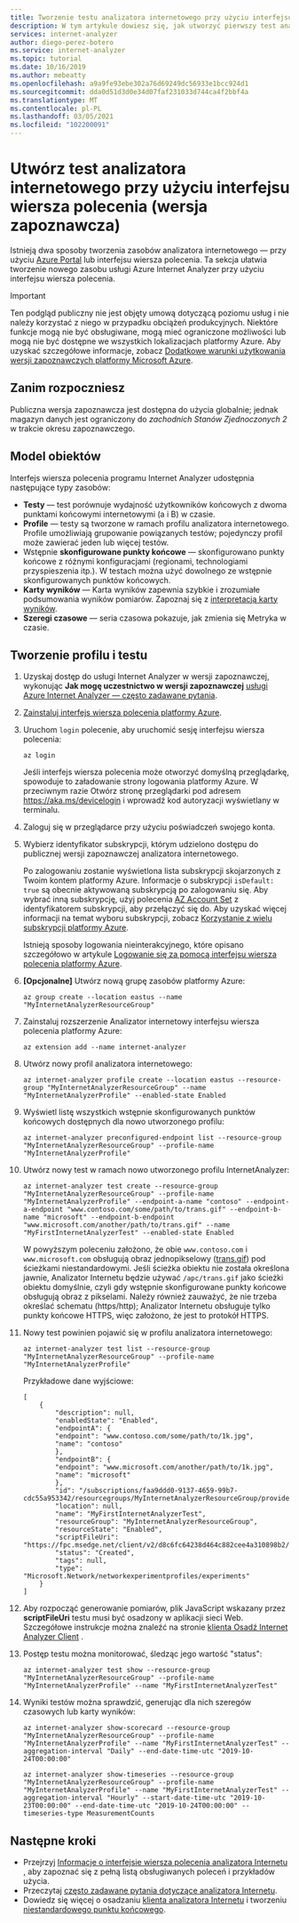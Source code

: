 ```yaml
---
title: Tworzenie testu analizatora internetowego przy użyciu interfejsu wiersza polecenia | Microsoft Docs
description: W tym artykule dowiesz się, jak utworzyć pierwszy test analizatora internetowego przy użyciu interfejsu wiersza polecenia platformy Azure.
services: internet-analyzer
author: diego-perez-botero
ms.service: internet-analyzer
ms.topic: tutorial
ms.date: 10/16/2019
ms.author: mebeatty
ms.openlocfilehash: a9a9fe93ebe302a76d69249dc56933e1bcc924d1
ms.sourcegitcommit: dda0d51d3d0e34d07faf231033d744ca4f2bbf4a
ms.translationtype: MT
ms.contentlocale: pl-PL
ms.lasthandoff: 03/05/2021
ms.locfileid: "102200091"
---
```

# <a name="create-an-internet-analyzer-test-using-cli-preview"></a>Utwórz test analizatora internetowego przy użyciu interfejsu wiersza polecenia (wersja zapoznawcza)

Istnieją dwa sposoby tworzenia zasobów analizatora internetowego — przy użyciu [Azure Portal](internet-analyzer-create-test-portal.md) lub interfejsu wiersza polecenia. Ta sekcja ułatwia tworzenie nowego zasobu usługi Azure Internet Analyzer przy użyciu interfejsu wiersza polecenia. 


> [!IMPORTANT]
> Ten podgląd publiczny nie jest objęty umową dotyczącą poziomu usług i nie należy korzystać z niego w przypadku obciążeń produkcyjnych. Niektóre funkcje mogą nie być obsługiwane, mogą mieć ograniczone możliwości lub mogą nie być dostępne we wszystkich lokalizacjach platformy Azure. Aby uzyskać szczegółowe informacje, zobacz [Dodatkowe warunki użytkowania wersji zapoznawczych platformy Microsoft Azure](https://azure.microsoft.com/support/legal/preview-supplemental-terms/).
>

## <a name="before-you-begin"></a>Zanim rozpoczniesz

Publiczna wersja zapoznawcza jest dostępna do użycia globalnie; jednak magazyn danych jest ograniczony do *zachodnich Stanów Zjednoczonych 2* w trakcie okresu zapoznawczego.

## <a name="object-model"></a>Model obiektów
Interfejs wiersza polecenia programu Internet Analyzer udostępnia następujące typy zasobów:
* **Testy** — test porównuje wydajność użytkowników końcowych z dwoma punktami końcowymi internetowymi (a i B) w czasie.
* **Profile** — testy są tworzone w ramach profilu analizatora internetowego. Profile umożliwiają grupowanie powiązanych testów; pojedynczy profil może zawierać jeden lub więcej testów.
* Wstępnie **skonfigurowane punkty końcowe** — skonfigurowano punkty końcowe z różnymi konfiguracjami (regionami, technologiami przyspieszenia itp.). W testach można użyć dowolnego ze wstępnie skonfigurowanych punktów końcowych.
* **Karty wyników** — Karta wyników zapewnia szybkie i zrozumiałe podsumowania wyników pomiarów. Zapoznaj się z [interpretacją karty wyników](internet-analyzer-scorecard.md).
* **Szeregi czasowe** — seria czasowa pokazuje, jak zmienia się Metryka w czasie.

## <a name="profile-and-test-creation"></a>Tworzenie profilu i testu
1. Uzyskaj dostęp do usługi Internet Analyzer w wersji zapoznawczej, wykonując **Jak mogę uczestnictwo w wersji zapoznawczej** [usługi Azure Internet Analyzer — często zadawane pytania](internet-analyzer-faq.md).
2. [Zainstaluj interfejs wiersza polecenia platformy Azure](/cli/azure/install-azure-cli).
3. Uruchom `login` polecenie, aby uruchomić sesję interfejsu wiersza polecenia:
    ```azurecli-interactive
    az login
    ```

    Jeśli interfejs wiersza polecenia może otworzyć domyślną przeglądarkę, spowoduje to załadowanie strony logowania platformy Azure.
    W przeciwnym razie Otwórz stronę przeglądarki pod adresem https://aka.ms/devicelogin i wprowadź kod autoryzacji wyświetlany w terminalu.

4. Zaloguj się w przeglądarce przy użyciu poświadczeń swojego konta.

5. Wybierz identyfikator subskrypcji, którym udzielono dostępu do publicznej wersji zapoznawczej analizatora internetowego.

    Po zalogowaniu zostanie wyświetlona lista subskrypcji skojarzonych z Twoim kontem platformy Azure. Informacje o subskrypcji `isDefault: true` są obecnie aktywowaną subskrypcją po zalogowaniu się. Aby wybrać inną subskrypcję, użyj polecenia [AZ Account Set](/cli/azure/account#az-account-set) z identyfikatorem subskrypcji, aby przełączyć się do. Aby uzyskać więcej informacji na temat wyboru subskrypcji, zobacz [Korzystanie z wielu subskrypcji platformy Azure](/cli/azure/manage-azure-subscriptions-azure-cli).

    Istnieją sposoby logowania nieinterakcyjnego, które opisano szczegółowo w artykule [Logowanie się za pomocą interfejsu wiersza polecenia platformy Azure](/cli/azure/authenticate-azure-cli).

6. **[Opcjonalne]** Utwórz nową grupę zasobów platformy Azure:
    ```azurecli-interactive
    az group create --location eastus --name "MyInternetAnalyzerResourceGroup"
    ```

7. Zainstaluj rozszerzenie Analizator internetowy interfejsu wiersza polecenia platformy Azure:
     ```azurecli-interactive
    az extension add --name internet-analyzer
    ```

8. Utwórz nowy profil analizatora internetowego:
    ```azurecli-interactive
    az internet-analyzer profile create --location eastus --resource-group "MyInternetAnalyzerResourceGroup" --name "MyInternetAnalyzerProfile" --enabled-state Enabled
    ```

9. Wyświetl listę wszystkich wstępnie skonfigurowanych punktów końcowych dostępnych dla nowo utworzonego profilu:
    ```azurecli-interactive
    az internet-analyzer preconfigured-endpoint list --resource-group "MyInternetAnalyzerResourceGroup" --profile-name "MyInternetAnalyzerProfile"
    ```

10. Utwórz nowy test w ramach nowo utworzonego profilu InternetAnalyzer:
    ```azurecli-interactive
    az internet-analyzer test create --resource-group "MyInternetAnalyzerResourceGroup" --profile-name "MyInternetAnalyzerProfile" --endpoint-a-name "contoso" --endpoint-a-endpoint "www.contoso.com/some/path/to/trans.gif" --endpoint-b-name "microsoft" --endpoint-b-endpoint "www.microsoft.com/another/path/to/trans.gif" --name "MyFirstInternetAnalyzerTest" --enabled-state Enabled
    ```

    W powyższym poleceniu założono, że obie `www.contoso.com` i `www.microsoft.com` obsługują obraz jednopikselowy ([trans.gif](https://fpc.msedge.net/apc/trans.gif)) pod ścieżkami niestandardowymi. Jeśli ścieżka obiektu nie została określona jawnie, Analizator Internetu będzie używać `/apc/trans.gif` jako ścieżki obiektu domyślnie, czyli gdy wstępnie skonfigurowane punkty końcowe obsługują obraz z pikselami. Należy również zauważyć, że nie trzeba określać schematu (https/http); Analizator Internetu obsługuje tylko punkty końcowe HTTPS, więc założono, że jest to protokół HTTPS.

11. Nowy test powinien pojawić się w profilu analizatora internetowego:
    ```azurecli-interactive
    az internet-analyzer test list --resource-group "MyInternetAnalyzerResourceGroup" --profile-name "MyInternetAnalyzerProfile"
    ```

    Przykładowe dane wyjściowe:
    ````
    [
        {
            "description": null,
            "enabledState": "Enabled",
            "endpointA": {
            "endpoint": "www.contoso.com/some/path/to/1k.jpg",
            "name": "contoso"
            },
            "endpointB": {
            "endpoint": "www.microsoft.com/another/path/to/1k.jpg",
            "name": "microsoft"
            },
            "id": "/subscriptions/faa9ddd0-9137-4659-99b7-cdc55a953342/resourcegroups/MyInternetAnalyzerResourceGroup/providers/Microsoft.Network/networkexperimentprofiles/MyInternetAnalyzerProfile/experiments/MyFirstInternetAnalyzerTest",
            "location": null,
            "name": "MyFirstInternetAnalyzerTest",
            "resourceGroup": "MyInternetAnalyzerResourceGroup",
            "resourceState": "Enabled",
            "scriptFileUri": "https://fpc.msedge.net/client/v2/d8c6fc64238d464c882cee4a310898b2/ab.min.js",
            "status": "Created",
            "tags": null,
            "type": "Microsoft.Network/networkexperimentprofiles/experiments"
        }
    ]
    ````

12. Aby rozpocząć generowanie pomiarów, plik JavaScript wskazany przez **scriptFileUri** testu musi być osadzony w aplikacji sieci Web. Szczegółowe instrukcje można znaleźć na stronie [klienta Osadź Internet Analyzer Client](internet-analyzer-embed-client.md) .

13. Postęp testu można monitorować, śledząc jego wartość "status":
    ```azurecli-interactive
    az internet-analyzer test show --resource-group "MyInternetAnalyzerResourceGroup" --profile-name "MyInternetAnalyzerProfile" --name "MyFirstInternetAnalyzerTest"
    ```

14. Wyniki testów można sprawdzić, generując dla nich szeregów czasowych lub karty wyników:
    ```azurecli-interactive
    az internet-analyzer show-scorecard --resource-group "MyInternetAnalyzerResourceGroup" --profile-name "MyInternetAnalyzerProfile" --name "MyFirstInternetAnalyzerTest" --aggregation-interval "Daily" --end-date-time-utc "2019-10-24T00:00:00"
    ```

    ```azurecli-interactive
    az internet-analyzer show-timeseries --resource-group "MyInternetAnalyzerResourceGroup" --profile-name "MyInternetAnalyzerProfile" --name "MyFirstInternetAnalyzerTest" --aggregation-interval "Hourly" --start-date-time-utc "2019-10-23T00:00:00" --end-date-time-utc "2019-10-24T00:00:00" --timeseries-type MeasurementCounts
    ```


## <a name="next-steps"></a>Następne kroki

* Przejrzyj [Informacje o interfejsie wiersza polecenia analizatora Internetu](/cli/azure/ext/internet-analyzer/internet-analyzer) , aby zapoznać się z pełną listą obsługiwanych poleceń i przykładów użycia.
* Przeczytaj [często zadawane pytania dotyczące analizatora Internetu](internet-analyzer-faq.md).
* Dowiedz się więcej o osadzaniu [klienta analizatora Internetu](internet-analyzer-embed-client.md) i tworzeniu [niestandardowego punktu końcowego](internet-analyzer-custom-endpoint.md).